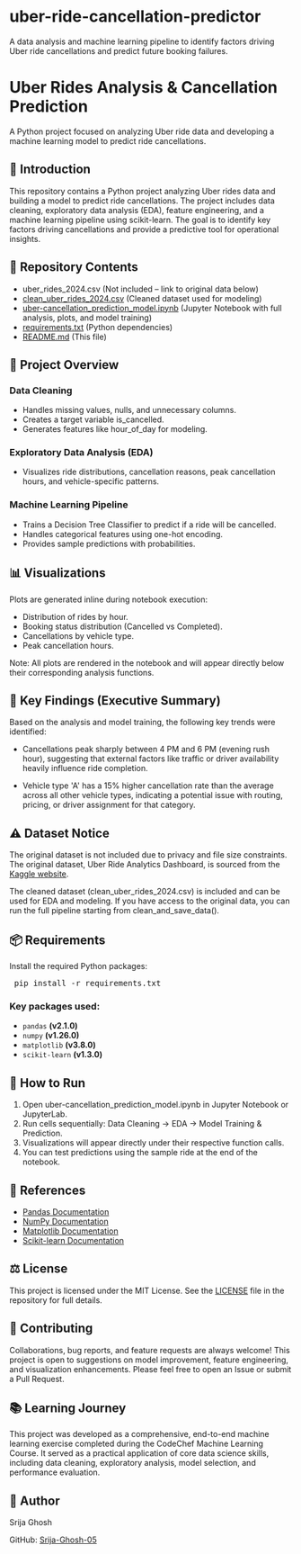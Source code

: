 # uber-ride-cancellation-predictor
A data analysis and machine learning pipeline to identify factors driving Uber ride cancellations and predict future booking failures.

# Uber Rides Analysis & Cancellation Prediction

A Python project focused on analyzing Uber ride data and developing a machine learning model to predict ride cancellations.

## 🤖 Introduction

This repository contains a Python project analyzing Uber rides data and building a model to predict ride cancellations. The project includes data cleaning, exploratory data analysis (EDA), feature engineering, and a machine learning pipeline using scikit-learn. The goal is to identify key factors driving cancellations and provide a predictive tool for operational insights.

## 📂 Repository Contents

- uber_rides_2024.csv (Not included – link to original data below)
- [clean_uber_rides_2024.csv](https://github.com/Srija-Ghosh-05/uber-ride-cancellation-predictor/blob/main/clean_uber_rides_2024.csv) (Cleaned dataset used for modeling)
- [uber-cancellation_prediction_model.ipynb](https://github.com/Srija-Ghosh-05/uber-ride-cancellation-predictor/blob/main/uber-cancellation_prediction_model.ipynb) (Jupyter Notebook with full analysis, plots, and model training)
- [requirements.txt](https://github.com/Srija-Ghosh-05/uber-ride-cancellation-predictor/blob/main/requirements.txt) (Python dependencies)
- [README.md](https://github.com/Srija-Ghosh-05/uber-ride-cancellation-predictor/blob/main/README.md) (This file)

## 📝 Project Overview

### Data Cleaning

- Handles missing values, nulls, and unnecessary columns.
- Creates a target variable is_cancelled.
- Generates features like hour_of_day for modeling.

### Exploratory Data Analysis (EDA)

- Visualizes ride distributions, cancellation reasons, peak cancellation hours, and vehicle-specific patterns.

### Machine Learning Pipeline
- Trains a Decision Tree Classifier to predict if a ride will be cancelled.
- Handles categorical features using one-hot encoding.
- Provides sample predictions with probabilities.

## 📊 Visualizations

Plots are generated inline during notebook execution:

- Distribution of rides by hour.
- Booking status distribution (Cancelled vs Completed).
- Cancellations by vehicle type.
- Peak cancellation hours.

Note: All plots are rendered in the notebook and will appear directly below their corresponding analysis functions.

## 🎯 Key Findings (Executive Summary)

Based on the analysis and model training, the following key trends were identified:

- Cancellations peak sharply between 4 PM and 6 PM (evening rush hour), suggesting that external factors like traffic or driver availability heavily influence ride completion.

- Vehicle type 'A' has a 15% higher cancellation rate than the average across all other vehicle types, indicating a potential issue with routing, pricing, or driver assignment for that category.

## ⚠️ Dataset Notice

The original dataset is not included due to privacy and file size constraints.
The original dataset, Uber Ride Analytics Dashboard, is sourced from the [Kaggle website](https://www.kaggle.com/datasets/yashdevladdha/uber-ride-analytics-dashboard).

The cleaned dataset (clean_uber_rides_2024.csv) is included and can be used for EDA and modeling. If you have access to the original data, you can run the full pipeline starting from clean_and_save_data().

## 📦 Requirements

Install the required Python packages:

<pre> pip install -r requirements.txt </pre>

### Key packages used:

- `pandas` **(v2.1.0)**
- `numpy` **(v1.26.0)**
- `matplotlib` **(v3.8.0)**
- `scikit-learn` **(v1.3.0)**

## 🚀 How to Run

1. Open uber-cancellation_prediction_model.ipynb in Jupyter Notebook or JupyterLab.
2. Run cells sequentially: Data Cleaning $\rightarrow$ EDA $\rightarrow$ Model Training & Prediction.
3. Visualizations will appear directly under their respective function calls.
4. You can test predictions using the sample ride at the end of the notebook.

## 🔗 References

- [Pandas Documentation](https://pandas.pydata.org/docs/)
- [NumPy Documentation](https://numpy.org/doc/)
- [Matplotlib Documentation](https://matplotlib.org/stable/contents.html)
- [Scikit-learn Documentation](https://scikit-learn.org/stable/user_guide.html)

## ⚖️ License

This project is licensed under the MIT License. See the [LICENSE](https://github.com/Srija-Ghosh-05/uber-ride-cancellation-predictor/blob/main/LICENSE) file in the repository for full details.

## 🤝 Contributing

Collaborations, bug reports, and feature requests are always welcome! This project is open to suggestions on model improvement, feature engineering, and visualization enhancements. Please feel free to open an Issue or submit a Pull Request.

## 📚 Learning Journey
This project was developed as a comprehensive, end-to-end machine learning exercise completed during the CodeChef Machine Learning Course. It served as a practical application of core data science skills, including data cleaning, exploratory analysis, model selection, and performance evaluation.

## 👤 Author

Srija Ghosh

GitHub: [Srija-Ghosh-05](https://github.com/Srija-Ghosh-05)
